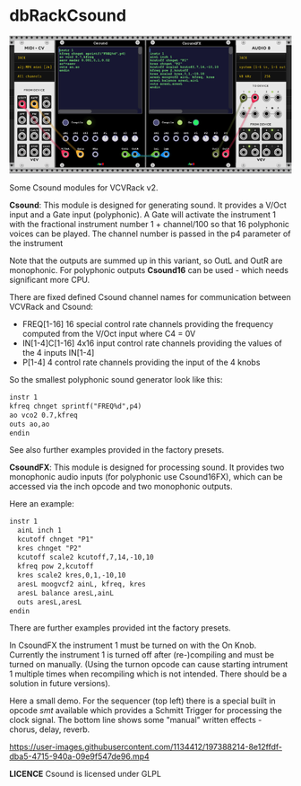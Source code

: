 # dbRackCsound

![](images/csound1.png?raw=true)

Some Csound modules for VCVRack v2.

**Csound**: This module is designed for generating sound. It provides a V/Oct input and a
Gate input (polyphonic). A Gate will activate the instrument 1 with the fractional instrument
number 1 + channel/100 so that 16 polyphonic voices can be played. The channel number is passed 
in the p4 parameter of the instrument

Note that the outputs are summed up in this variant, 
so OutL and OutR are monophonic. For polyphonic outputs **Csound16** can be used - which needs significant more CPU.

There are fixed defined Csound channel names for communication between VCVRack and Csound:
- FREQ[1-16] 16 special control rate channels providing the frequency computed from the V/Oct input where C4 = 0V
- IN[1-4]C[1-16]  4x16 input control rate channels providing the values of the 4 inputs IN[1-4]
- P[1-4] 4 control rate channels providing the input of the 4 knobs 

So the smallest polyphonic sound generator look like this:

```csound-orc
instr 1
kfreq chnget sprintf("FREQ%d",p4)
ao vco2 0.7,kfreq
outs ao,ao
endin
```
See also further examples provided in the factory presets.

**CsoundFX**: This module is designed for processing sound. 
It provides two monophonic audio inputs (for polyphonic use Csound16FX),
which can be accessed via the inch opcode and two monophonic outputs.

Here an example: 

```csound-orc
instr 1
  ainL inch 1
  kcutoff chnget "P1"
  kres chnget "P2"
  kcutoff scale2 kcutoff,7,14,-10,10
  kfreq pow 2,kcutoff
  kres scale2 kres,0,1,-10,10
  aresL moogvcf2 ainL, kfreq, kres
  aresL balance aresL,ainL
  outs aresL,aresL
endin
```

There are further examples provided int the factory presets.

In CsoundFX the instrument 1 must be turned on with the On Knob. 
Currently the instrument 1 is turned off after (re-)compiling and must be turned on manually.
(Using the turnon opcode can cause starting intrument 1 multiple times when recompiling which is not intended.
There should be a solution in future versions).


Here a small demo. For the sequencer (top left) there is a special built in opcode *smt* available which provides a Schmitt Trigger for processing the clock signal. The bottom line shows some "manual" written effects - chorus, delay, reverb.


https://user-images.githubusercontent.com/1134412/197388214-8e12ffdf-dba5-4715-940a-09e9f547de96.mp4


**LICENCE**
Csound is licensed under GLPL
